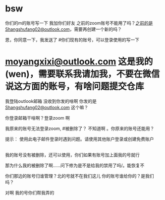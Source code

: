 # bsw
你们的m的账号写一下
我加你们好友
之前的zoom账号不能用了吗？之前的是Shangshufang02@outlook.com，需要再创建一个新的吗？

恩，你同意一下，我发送了
#你们现有的账号，可以登录使用的写一下
# moyangxixi@outlook.com 这是我的 (wen)，需要联系我请加我，不要在微信说这方面的账号，有啥问题提交仓库


我登陆outlook邮箱 没收到你发的啥啊
你发的是 Shangshufang02@outlook.com 这个嘛？

你登录邮箱干啥啊？登录zoom 啊


我原来的账号无法登录zoom,
#被删除了？
不知道啊 。你原来的账号还能用？

提示：     使用此电子邮件登录时遇到问题。请使用其他账户登录或创建免费账户

<br/>
我的账号没有被删除，还可以使用，你们如果有账号加上面我的号就行

那为什么我的被删除了啊......问下修为是不是给我的禁用了吗/。能恢复不

你们那边的账号归谁管理？北的号就不在我们这儿
你的账号谁给你的？是我们吗？


对啊  我的号你们帮我弄的
